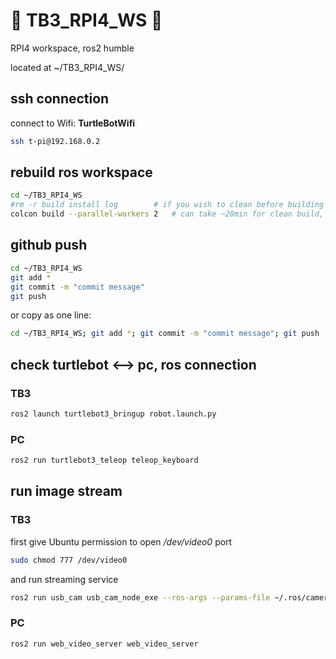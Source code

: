 <!-- https://github.com/Talzoor/TB3_RPI4_WS -->
# :robot: TB3_RPI4_WS :robot:

RPI4 workspace, ros2 humble

located at ~/TB3_RPI4_WS/

## ssh connection

connect to Wifi: **TurtleBotWifi**

```bash
ssh t-pi@192.168.0.2
```

## rebuild ros workspace

```bash
cd ~/TB3_RPI4_WS
#rm -r build install log 		# if you wish to clean before building from scratch
colcon build --parallel-workers 2 	# can take ~20min for clean build, rpi has 4 cores, using only 2 will allow ssh and such
```

## github push

```bash  
cd ~/TB3_RPI4_WS
git add *
git commit -m "commit message"
git push
```

or copy as one line:

```bash
cd ~/TB3_RPI4_WS; git add *; git commit -m "commit message"; git push
```

## check turtlebot <--> pc, ros connection

### TB3

```bash
ros2 launch turtlebot3_bringup robot.launch.py 
```

### PC
```bash
ros2 run turtlebot3_teleop teleop_keyboard
```

## run image stream

### TB3
first give Ubuntu permission to open _/dev/video0_ port
```bash
sudo chmod 777 /dev/video0
```

and run streaming service
```bash
ros2 run usb_cam usb_cam_node_exe --ros-args --params-file ~/.ros/camera_info/params.yaml
```

### PC
```bash
ros2 run web_video_server web_video_server
```

